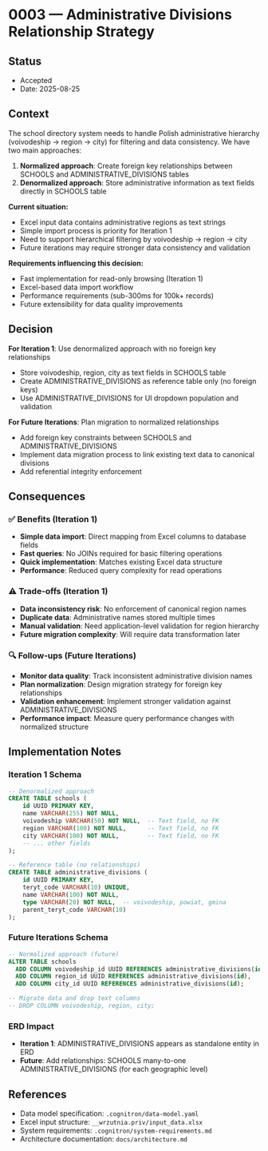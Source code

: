 # 0003 — Administrative Divisions Relationship Strategy

## Status
- Accepted
- Date: 2025-08-25

## Context
The school directory system needs to handle Polish administrative hierarchy (voivodeship → region → city) for filtering and data consistency. We have two main approaches:

1. **Normalized approach**: Create foreign key relationships between SCHOOLS and ADMINISTRATIVE_DIVISIONS tables
2. **Denormalized approach**: Store administrative information as text fields directly in SCHOOLS table

**Current situation:**
- Excel input data contains administrative regions as text strings
- Simple import process is priority for Iteration 1
- Need to support hierarchical filtering by voivodeship → region → city
- Future iterations may require stronger data consistency and validation

**Requirements influencing this decision:**
- Fast implementation for read-only browsing (Iteration 1)
- Excel-based data import workflow
- Performance requirements (sub-300ms for 100k+ records)
- Future extensibility for data quality improvements

## Decision
**For Iteration 1**: Use denormalized approach with no foreign key relationships
- Store voivodeship, region, city as text fields in SCHOOLS table
- Create ADMINISTRATIVE_DIVISIONS as reference table only (no foreign keys)
- Use ADMINISTRATIVE_DIVISIONS for UI dropdown population and validation

**For Future Iterations**: Plan migration to normalized relationships
- Add foreign key constraints between SCHOOLS and ADMINISTRATIVE_DIVISIONS
- Implement data migration process to link existing text data to canonical divisions
- Add referential integrity enforcement

## Consequences

### ✅ Benefits (Iteration 1)
- **Simple data import**: Direct mapping from Excel columns to database fields
- **Fast queries**: No JOINs required for basic filtering operations
- **Quick implementation**: Matches existing Excel data structure
- **Performance**: Reduced query complexity for read operations

### ⚠️ Trade-offs (Iteration 1)
- **Data inconsistency risk**: No enforcement of canonical region names
- **Duplicate data**: Administrative names stored multiple times
- **Manual validation**: Need application-level validation for region hierarchy
- **Future migration complexity**: Will require data transformation later

### 🔍 Follow-ups (Future Iterations)
- **Monitor data quality**: Track inconsistent administrative division names
- **Plan normalization**: Design migration strategy for foreign key relationships
- **Validation enhancement**: Implement stronger validation against ADMINISTRATIVE_DIVISIONS
- **Performance impact**: Measure query performance changes with normalized structure

## Implementation Notes

### Iteration 1 Schema
```sql
-- Denormalized approach
CREATE TABLE schools (
    id UUID PRIMARY KEY,
    name VARCHAR(255) NOT NULL,
    voivodeship VARCHAR(50) NOT NULL,  -- Text field, no FK
    region VARCHAR(100) NOT NULL,      -- Text field, no FK
    city VARCHAR(100) NOT NULL,        -- Text field, no FK
    -- ... other fields
);

-- Reference table (no relationships)
CREATE TABLE administrative_divisions (
    id UUID PRIMARY KEY,
    teryt_code VARCHAR(10) UNIQUE,
    name VARCHAR(100) NOT NULL,
    type VARCHAR(20) NOT NULL,  -- voivodeship, powiat, gmina
    parent_teryt_code VARCHAR(10)
);
```

### Future Iterations Schema
```sql
-- Normalized approach (future)
ALTER TABLE schools 
  ADD COLUMN voivodeship_id UUID REFERENCES administrative_divisions(id),
  ADD COLUMN region_id UUID REFERENCES administrative_divisions(id),
  ADD COLUMN city_id UUID REFERENCES administrative_divisions(id);

-- Migrate data and drop text columns
-- DROP COLUMN voivodeship, region, city;
```

### ERD Impact
- **Iteration 1**: ADMINISTRATIVE_DIVISIONS appears as standalone entity in ERD
- **Future**: Add relationships: SCHOOLS many-to-one ADMINISTRATIVE_DIVISIONS (for each geographic level)

## References
- Data model specification: `.cognitron/data-model.yaml`
- Excel input structure: `__wrzutnia.priv/input_data.xlsx`
- System requirements: `.cognitron/system-requirements.md`
- Architecture documentation: `docs/architecture.md`
